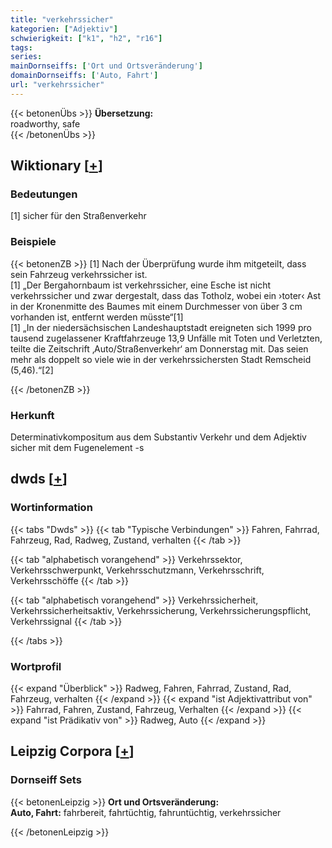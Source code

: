```yaml
---
title: "verkehrssicher"
kategorien: ["Adjektiv"]
schwierigkeit: ["k1", "h2", "r16"]
tags:
series:
mainDornseiffs: ['Ort und Ortsveränderung']
domainDornseiffs: ['Auto, Fahrt']
url: "verkehrssicher"
---
```


{{< betonenÜbs >}}
**Übersetzung:**  
roadworthy, safe  
{{< /betonenÜbs >}}

## Wiktionary [[+](https://de.wiktionary.org/wiki/verkehrssicher)]

### Bedeutungen
[1] sicher für den Straßenverkehr  

### Beispiele
{{< betonenZB >}}
[1] Nach der Überprüfung wurde ihm mitgeteilt, dass sein Fahrzeug verkehrssicher ist.  
[1] „Der Bergahornbaum ist verkehrssicher, eine Esche ist nicht verkehrssicher und zwar dergestalt, dass das Totholz, wobei ein ›toter‹ Ast in der Kronenmitte des Baumes mit einem Durchmesser von über 3 cm vorhanden ist, entfernt werden müsste“[1]  
[1] „In der niedersächsischen Landeshauptstadt ereigneten sich 1999 pro tausend zugelassener Kraftfahrzeuge 13,9 Unfälle mit Toten und Verletzten, teilte die Zeitschrift ‚Auto/Straßenverkehr‘ am Donnerstag mit. Das seien mehr als doppelt so viele wie in der verkehrssichersten Stadt Remscheid (5,46).“[2]  

{{< /betonenZB >}}
### Herkunft
Determinativkompositum aus dem Substantiv Verkehr und dem Adjektiv sicher mit dem Fugenelement -s  



## dwds [[+](https://www.dwds.de/wb/verkehrssicher)]

### Wortinformation
{{< tabs "Dwds" >}}
{{< tab "Typische Verbindungen" >}}
Fahren, Fahrrad, Fahrzeug, Rad, Radweg, Zustand, verhalten
{{< /tab >}}

{{< tab "alphabetisch vorangehend" >}}
Verkehrssektor, Verkehrsschwerpunkt, Verkehrsschutzmann, Verkehrsschrift, Verkehrsschöffe
{{< /tab >}}

{{< tab "alphabetisch vorangehend" >}}
Verkehrssicherheit, Verkehrssicherheitsaktiv, Verkehrssicherung, Verkehrssicherungspflicht, Verkehrssignal
{{< /tab >}}

{{< /tabs >}}

### Wortprofil
{{< expand "Überblick" >}} Radweg, Fahren, Fahrrad, Zustand, Rad, Fahrzeug, verhalten {{< /expand >}}
{{< expand "ist Adjektivattribut von" >}} Fahrrad, Fahren, Zustand, Fahrzeug, Verhalten {{< /expand >}}
{{< expand "ist Prädikativ von" >}} Radweg, Auto {{< /expand >}}

## Leipzig Corpora [[+](https://corpora.uni-leipzig.de/en/res?word=verkehrssicher&corpusId=deu_newscrawl-public_2018)]

### Dornseiff Sets
{{< betonenLeipzig >}}
**Ort und Ortsveränderung:**  
**Auto, Fahrt:** fahrbereit, fahrtüchtig, fahruntüchtig, verkehrssicher  

{{< /betonenLeipzig >}}
